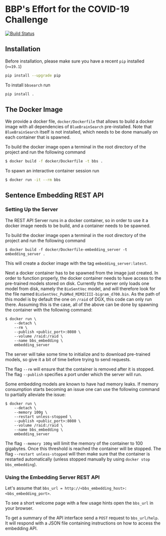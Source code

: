 # BBP's Effort for the COVID-19 Challenge

[![Build Status](https://travis-ci.com/BlueBrain/BlueBrainSearch.svg?token=DiSGfujs1Bszyq2UxayG&branch=master)](https://travis-ci.com/BlueBrain/BlueBrainSearch)

## Installation
Before installation, please make sure you have a recent `pip` installed (`>=19.1`)

```bash
pip install --upgrade pip
```

To install `bbsearch` run

```bash
pip install .
```

## The Docker Image
We provide a docker file, `docker/Dockerfile` that allows to build a docker
image with all dependencies of `BlueBrainSearch` pre-installed. Note that
`BlueBrainSearch` itself is not installed, which needs to be done manually
on each container that is spawned.

To build the docker image open a terminal in the root directory of the project
and run the following command

```bash
$ docker build -f docker/Dockerfile -t bbs .
```

To spawn an interactive container session run
```bash
$ docker run -it --rm bbs
```

## Sentence Embedding REST API
### Setting Up the Server
The REST API Server runs in a docker container, so in order to use it a docker
image needs to be build, and a container needs to be spawned.

To build the docker image open a terminal in the root directory of the project
and run the following command

```shell script
$ docker build -f docker/Dockerfile-embedding_server -t embedding_server .
```

This will create a docker image with the tag `embedding_server:latest`.

Next a docker container has to be spawned from the image just created. In order
to function properly, the docker container needs to have access to the 
pre-trained models stored on disk. Currently the server only loads one model
from disk, namely the `BioSentVec` model, and will therefore look for the file
named `BioSentVec_PubMed_MIMICIII-bigram_d700.bin`. As the path of this model
is by default the one on `/raid` of DGX, this code can only run there. Assuming
this is the case, all of the above can be done by spawning the container
with the following command:

```shell script
$ docker run \
    --detach \
    --rm \
    --publish <public_port>:8080 \
    --volume /raid:/raid \
    --name bbs_embedding \
    embedding_server
```

The server will take some time to initialize and to download pre-trained
models, so give it a bit of time before trying to send requests.

The flag `--rm` will ensure that the container is removed after it is stopped. The
flag `--publish` specifies a port under which the server will run.

Some embedding models are known to have had memory leaks. If memory consumption
starts becoming an issue one can use the following command to partially alleviate
the issue:

```shell script
$ docker run \
    --detach \
    --memory 100g \
    --restart unless-stopped \
    --publish <public_port>:8080 \
    --volume /raid:/raid \
    --name bbs_embedding \
    embedding_server
```

The flag `--memory 100g` will limit the memory of the container to 100 gigabytes.
Once this threshold is reached the container will be stopped. The flag
`--restart unless-stopped` will then make sure that the container is restarted
automatically (unless stopped manually by using `docker stop bbs_embedding`).

### Using the Embedding Server REST API
Let's assume that `bbs_url = http://<bbs_embedding_host>:<bbs_embedding_port>`.

To see a short welcome page with a few usage hints open the `bbs_url` in your browser.

To get a summary of the API interface send a `POST` request to `bbs_url/help`. It
will respond with a JSON file containing instructions on how to access the
embedding API.
